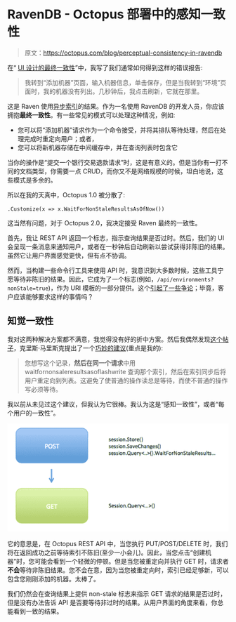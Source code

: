 # RavenDB - Octopus 部署中的感知一致性

> 原文：<https://octopus.com/blog/perceptual-consistency-in-ravendb>

在“ [UI 设计的最终一致性](http://octopusdeploy.com/blog/designing-for-eventual-consistency)”中，我写了我们通常如何得到这样的错误报告:

> 我转到“添加机器”页面，输入机器信息，单击保存，但是当我转到“环境”页面时，我的机器没有列出。几秒钟后，我点击刷新，它就在那里。

这是 Raven 使用[异步索引](http://ravendb.net/docs/2.0/client-api/querying/stale-indexes)的结果。作为一名使用 RavenDB 的开发人员，你应该拥抱**最终一致性**。有一些常见的模式可以处理这种情况，例如:

*   您可以将“添加机器”请求作为一个命令接受，并将其排队等待处理，然后在处理完成时重定向用户；或者，
*   您可以将新机器存储在中间缓存中，并在查询列表时包含它

当你的操作是“提交一个银行交易退款请求”时，这是有意义的。但是当你有一打不同的文档类型，你需要一点 CRUD，而你又不是网络规模的时候，坦白地说，这些模式是多余的。

所以在我的天真中，Octopus 1.0 被分散了:

```
.Customize(x => x.WaitForNonStaleResultsAsOfNow()) 
```

这当然有问题，对于 Octopus 2.0，我决定接受 Raven 最终的一致性。

首先，我让 REST API 返回一个标志，指示查询结果是否过时。然后，我们的 UI 会呈现一条消息来通知用户，或者在一秒钟后自动刷新以尝试获得非陈旧的结果。虽然它让用户界面感觉更快，但有点不协调。

然而，当构建一些命令行工具来使用 API 时，我意识到大多数时候，这些工具宁愿等待非陈旧的结果。因此，它成为了一个标志(例如，`/api/environments?nonStale=true`)，作为 URI 模板的一部分提供。这个[引起了一些争论](http://lostechies.com/jimmybogard/2013/05/15/eventual-consistency-in-rest-apis/)；毕竟，客户应该能够要求这样的事情吗？

## 知觉一致性

我对这两种解决方案都不满意，我觉得没有好的折中方案。然后我偶然发现[这个帖子](https://groups.google.com/forum/#!topic/ravendb/ncy9_fwF7P4)，克里斯·马里斯克提出了一个[巧妙的建议](https://groups.google.com/d/msg/ravendb/ncy9_fwF7P4/IgqG-pOMl8kJ)(重点是我的):

> 您想写这个记录，**然后在同一个请求**中用 waitfornonsaleresultsasoflashwrite 查询那个索引，然后在索引同步后将用户重定向到列表。这避免了使普通的操作读总是等待，而使不普通的操作写必须等待。

我以前从未见过这个建议，但我认为它很棒。我认为这是“感知一致性”，或者“每个用户的一致性”。

![Perceptual consistency](img/f22889f6ab19ba8fa0aff1f9897ed318.png)

它的意思是，在 Octopus REST API 中，当您执行 PUT/POST/DELETE 时，我们将在返回成功之前等待索引不陈旧(至少一小会儿)。因此，当您点击“创建机器”时，您可能会看到一个轻微的停顿。但是当您被重定向并执行 GET 时，请求者**不会**等待非陈旧结果。您不会在意，因为当您被重定向时，索引已经足够新，可以包含您刚刚添加的机器。太棒了。

我们仍然会在查询结果上提供 non-stale 标志来指示 GET 请求的结果是否过时，但是没有办法告诉 API 是否要等待非过时的结果。从用户界面的角度来看，你总能看到一致的结果。
